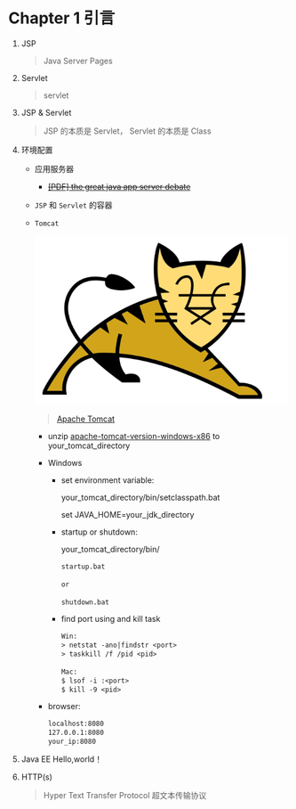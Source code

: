 # Chapter 1 引言

1. JSP

    > Java Server Pages    

2. Servlet

    > servlet
    
3. JSP & Servlet
    
    > JSP 的本质是 Servlet， Servlet 的本质是 Class

4. 环境配置
    - 应用服务器
        - ~~<a href="../doc/the-great-java-app-server-debate.pdf" target="_blank">[PDF] the great java app server debate</a>~~
    - `JSP` 和 `Servlet` 的容器
    - <a name="tomcat_install"></a>`Tomcat`
    
        ![tomcat](../image/javaee/Tomcat-logo.svg)
        
        > [Apache Tomcat](http://tomcat.apache.org/)

        - unzip [apache-tomcat-version-windows-x86](http://tomcat.apache.org/download-80.cgi) to your_tomcat_directory
        - Windows
            - set environment variable:
                
                your_tomcat_directory/bin/setclasspath.bat
            
                set JAVA_HOME=your_jdk_directory
            
            - startup or shutdown:
                
                your_tomcat_directory/bin/
                
                ```
                startup.bat
                
                or
                
                shutdown.bat
                ```
               
            - find port using and kill task

              ```
              Win:
              > netstat -ano|findstr <port>
              > taskkill /f /pid <pid>
              
              Mac:
              $ lsof -i :<port>
              $ kill -9 <pid>
              ```
        - browser:
        
            ```
            localhost:8080
            127.0.0.1:8080
            your_ip:8080
            ```

5. Java EE Hello,world！
6. HTTP(s)

    > Hyper Text Transfer Protocol 超文本传输协议
